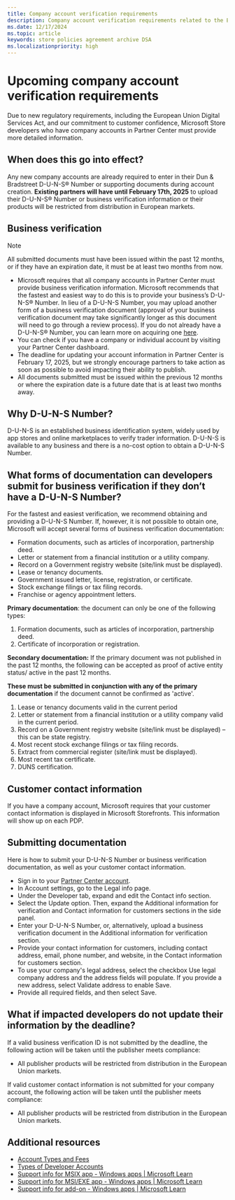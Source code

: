 ```yaml
---
title: Company account verification requirements
description: Company account verification requirements related to the European Union Digital Services Act
ms.date: 12/17/2024
ms.topic: article
keywords: store policies agreement archive DSA
ms.localizationpriority: high
---
```


# Upcoming company account verification requirements

Due to new regulatory requirements, including the European Union Digital Services Act, and our commitment to customer confidence, Microsoft Store developers who have company accounts in Partner Center must provide more detailed information.

## When does this go into effect?

Any new company accounts are already required to enter in their Dun & Bradstreet D-U-N-S® Number or supporting documents during account creation. 
**Existing partners will have until February 17th, 2025** to upload their D-U-N-S® Number or business verification information or their products will be restricted from distribution in European markets.

## Business verification

> [!NOTE]
> All submitted documents must have been issued within the past 12 months, or if they have an expiration date, it must be at least two months from now.

- Microsoft requires that all company accounts in Partner Center must provide business verification information. Microsoft recommends that the fastest and easiest way to do this is to provide your business’s D-U-N-S® Number. In lieu of a D-U-N-S Number, you may upload another form of a business verification document (approval of your business verification document may take significantly longer as this document will need to go through a review process). If you do not already have a D-U-N-S® Number, you can learn more on acquiring one [here](https://www.dnb.com/duns/get-a-duns.html).
- You can check if you have a company or individual account by visiting your Partner Center dashboard.
- The deadline for updating your account information in Partner Center is February 17, 2025, but we strongly encourage partners to take action as soon as possible to avoid impacting their ability to publish.
- All documents submitted must be issued within the previous 12 months or where the expiration date is a future date that is at least two months away.

## Why D-U-N-S Number?

D-U-N-S is an established business identification system, widely used by app stores and online marketplaces to verify trader information. D-U-N-S is available to any business and there is a no-cost option to obtain a D-U-N-S Number.

## What forms of documentation can developers submit for business verification if they don’t have a D-U-N-S Number?

For the fastest and easiest verification, we recommend obtaining and providing a D-U-N-S Number. If, however, it is not possible to obtain one, Microsoft will accept several forms of business verification documentation:

- Formation documents, such as articles of incorporation, partnership deed.
- Letter or statement from a financial institution or a utility company.
- Record on a Government registry website (site/link must be displayed).
- Lease or tenancy documents.
- Government issued letter, license, registration, or certificate.
- Stock exchange filings or tax filing records.
- Franchise or agency appointment letters.

**Primary documentation**: the document can only be one of the following types:

1. Formation documents, such as articles of incorporation, partnership deed.
2. Certificate of incorporation or registration.

**Secondary documentation:** If the primary document was not published in the past 12 months, the following can be accepted as proof of active entity status/ active in the past 12 months.

**These must be submitted in conjunction with any of the primary documentation** if the document cannot be confirmed as 'active'.

1. Lease or tenancy documents valid in the current period 
2. Letter or statement from a financial institution or a utility company valid in the current period.
3. Record on a Government registry website (site/link must be displayed) – this can be state registry.
4. Most recent stock exchange filings or tax filing records.
5. Extract from commercial register (site/link must be displayed).
6. Most recent tax certificate.
7. DUNS certification.

## Customer contact information

If you have a company account, Microsoft requires that your customer contact information is displayed in Microsoft Storefronts. This information will show up on each PDP.

## Submitting documentation

Here is how to submit your D-U-N-S Number or business verification documentation, as well as your customer contact information.

- Sign in to your [Partner Center account](https://partner.microsoft.com/dashboard/home).
- In Account settings, go to the Legal info page.
- Under the Developer tab, expand and edit the Contact info section.
- Select the Update option. Then, expand the Additional information for verification and Contact information for customers sections in the side panel.
- Enter your D-U-N-S Number, or, alternatively, upload a business verification document in the Additional information for verification section.
- Provide your contact information for customers, including contact address, email, phone number, and website, in the Contact information for customers section.
- To use your company's legal address, select the checkbox Use legal company address and the address fields will populate. If you provide a new address, select Validate address to enable Save.
- Provide all required fields, and then select Save.

## What if impacted developers do not update their information by the deadline?

If a valid business verification ID is not submitted by the deadline, the following action will be taken until the publisher meets compliance:

- All publisher products will be restricted from distribution in the European Union markets.

If valid customer contact information is not submitted for your company account, the following action will be taken until the publisher meets compliance:

- All publisher products will be restricted from distribution in the European Union markets.

## Additional resources

- [Account Types and Fees](/windows/apps/publish/partner-center/account-types-locations-and-fees)
- [Types of Developer Accounts](/windows/apps/publish/partner-center/partner-center-developer-account)
- [Support info for MSIX app - Windows apps | Microsoft Learn](/windows/apps/publish/partner-center/partner-center-developer-account)
- [Support info for MSI/EXE app - Windows apps | Microsoft Learn](/windows/apps/publish/partner-center/partner-center-developer-account)
- [Support info for add-on - Windows apps | Microsoft Learn](/windows/apps/publish/partner-center/partner-center-developer-account)
